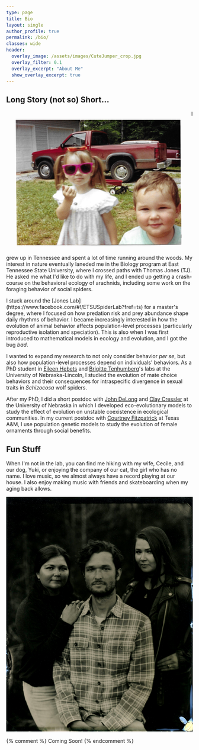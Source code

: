 ```yaml
---
type: page
title: Bio
layout: single
author_profile: true
permalink: /bio/
classes: wide
header:
  overlay_image: /assets/images/CuteJumper_crop.jpg
  overlay_filter: 0.1
  overlay_excerpt: "About Me"
  show_overlay_excerpt: true
---
```

<h2>Long Story (not so) Short...</h2>
<p><IMG SRC="/assets/images/YoungLaurenAndColton.jpeg" ALIGN="left" WIDTH="450px" HSPACE="25" VSPACE="25"/>I grew up in Tennessee and spent a lot of time running around the woods. My interest in nature eventually laneded me in the Biology program at East Tennessee State University, where I crossed paths with Thomas Jones (TJ). He asked me what I'd like to do with my life, and I ended up getting a crash-course on the behavioral ecology of arachnids, including some work on the foraging behavior of social spiders.</p>
I stuck around the [Jones Lab](https://www.facebook.com/#!/ETSUSpiderLab?fref=ts) for a master's degree, where I focused on how predation risk and prey abundance shape daily rhythms of behavior. I became increasingly interested in how the evolution of animal behavior affects population-level processes (particularly reproductive isolation and speciation). This is also when I was first introduced to mathematical models in ecology and evolution, and I got the bug <i>bad</i>.<br>

I wanted to expand my research to not only consider behavior <i>per se</i>, but also how population-level processes depend on individuals' behaviors. As a PhD student in [Eileen Hebets](https://hebetslab.unl.edu/) and [Brigitte Tenhumberg](https://www.unl.edu/btenhumberg/home)'s labs at the University of Nebraska-Lincoln, I studied the evolution of mate choice behaviors and their consequences for intraspecific divergence in sexual traits in <i>Schizocosa</i> wolf spiders.<br>

After my PhD, I did a short postdoc with [John DeLong](http://johnpauldelong.weebly.com/) and [Clay Cressler](https://cressler.weebly.com/) at the University of Nebraska in which I developed eco-evolutionary models to study the effect of evolution on unstable coexistence in ecological communities. In my current postdoc with [Courtney Fitzpatrick](https://fitzpatrickresearch.com/) at Texas A&M, I use population genetic models to study the evolution of female ornaments through social benefits.

<h2>Fun Stuff</h2>

When I'm not in the lab, you can find me hiking with my wife, Cecile, and our dog, Yuki, or enjoying the company of our cat, the girl who has no name. I love music, so we almost always have a record playing at our house. I also enjoy making music with friends and skateboarding when my aging back allows.

![Left to Right: Cecile, Colton, and his sister Lauren](assets/images/family2.jpg)

{% comment %}
Coming Soon!
{% endcomment %}
